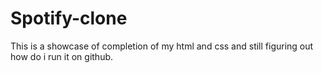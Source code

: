# Spotify-clone
This is a showcase of completion of my html and css and still figuring out how do i run it on github.

